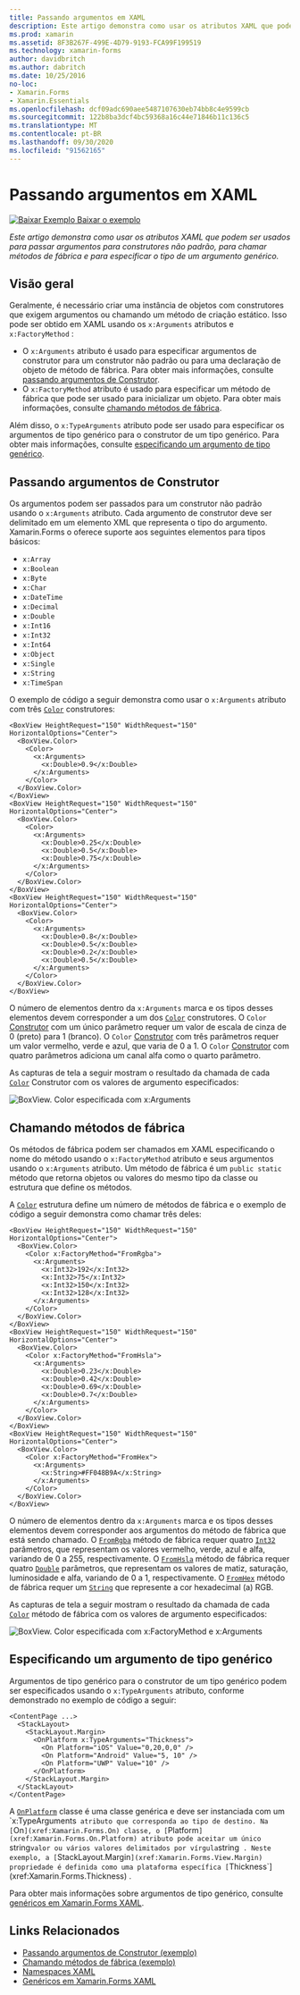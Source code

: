 ```yaml
---
title: Passando argumentos em XAML
description: Este artigo demonstra como usar os atributos XAML que podem ser usados para passar argumentos para construtores não padrão, para chamar métodos de fábrica e para especificar o tipo de um argumento genérico.
ms.prod: xamarin
ms.assetid: 8F3B267F-499E-4D79-9193-FCA99F199519
ms.technology: xamarin-forms
author: davidbritch
ms.author: dabritch
ms.date: 10/25/2016
no-loc:
- Xamarin.Forms
- Xamarin.Essentials
ms.openlocfilehash: dcf09adc690aee5487107630eb74bb8c4e9599cb
ms.sourcegitcommit: 122b8ba3dcf4bc59368a16c44e71846b11c136c5
ms.translationtype: MT
ms.contentlocale: pt-BR
ms.lasthandoff: 09/30/2020
ms.locfileid: "91562165"
---
```

# <a name="passing-arguments-in-xaml"></a>Passando argumentos em XAML

[![Baixar Exemplo](~/media/shared/download.png) Baixar o exemplo](https://docs.microsoft.com/samples/xamarin/xamarin-forms-samples/xaml-passingconstructorarguments)

_Este artigo demonstra como usar os atributos XAML que podem ser usados para passar argumentos para construtores não padrão, para chamar métodos de fábrica e para especificar o tipo de um argumento genérico._

## <a name="overview"></a>Visão geral

Geralmente, é necessário criar uma instância de objetos com construtores que exigem argumentos ou chamando um método de criação estático. Isso pode ser obtido em XAML usando os `x:Arguments` atributos e `x:FactoryMethod` :

- O `x:Arguments` atributo é usado para especificar argumentos de construtor para um construtor não padrão ou para uma declaração de objeto de método de fábrica. Para obter mais informações, consulte [passando argumentos de Construtor](#passing-constructor-arguments).
- O `x:FactoryMethod` atributo é usado para especificar um método de fábrica que pode ser usado para inicializar um objeto. Para obter mais informações, consulte [chamando métodos de fábrica](#calling-factory-methods).

Além disso, o `x:TypeArguments` atributo pode ser usado para especificar os argumentos de tipo genérico para o construtor de um tipo genérico. Para obter mais informações, consulte [especificando um argumento de tipo genérico](#specifying-a-generic-type-argument).

## <a name="passing-constructor-arguments"></a>Passando argumentos de Construtor

Os argumentos podem ser passados para um construtor não padrão usando o `x:Arguments` atributo. Cada argumento de construtor deve ser delimitado em um elemento XML que representa o tipo do argumento. Xamarin.Forms o oferece suporte aos seguintes elementos para tipos básicos:

- `x:Array`
- `x:Boolean`
- `x:Byte`
- `x:Char`
- `x:DateTime`
- `x:Decimal`
- `x:Double`
- `x:Int16`
- `x:Int32`
- `x:Int64`
- `x:Object`
- `x:Single`
- `x:String`
- `x:TimeSpan`

O exemplo de código a seguir demonstra como usar o `x:Arguments` atributo com três [`Color`](xref:Xamarin.Forms.Color) construtores:

```xaml
<BoxView HeightRequest="150" WidthRequest="150" HorizontalOptions="Center">
  <BoxView.Color>
    <Color>
      <x:Arguments>
        <x:Double>0.9</x:Double>
      </x:Arguments>
    </Color>
  </BoxView.Color>
</BoxView>
<BoxView HeightRequest="150" WidthRequest="150" HorizontalOptions="Center">
  <BoxView.Color>
    <Color>
      <x:Arguments>
        <x:Double>0.25</x:Double>
        <x:Double>0.5</x:Double>
        <x:Double>0.75</x:Double>
      </x:Arguments>
    </Color>
  </BoxView.Color>
</BoxView>
<BoxView HeightRequest="150" WidthRequest="150" HorizontalOptions="Center">
  <BoxView.Color>
    <Color>
      <x:Arguments>
        <x:Double>0.8</x:Double>
        <x:Double>0.5</x:Double>
        <x:Double>0.2</x:Double>
        <x:Double>0.5</x:Double>
      </x:Arguments>
    </Color>
  </BoxView.Color>
</BoxView>
```

O número de elementos dentro da `x:Arguments` marca e os tipos desses elementos devem corresponder a um dos [`Color`](xref:Xamarin.Forms.Color) construtores. O `Color` [Construtor](xref:Xamarin.Forms.Color.%23ctor(System.Double)) com um único parâmetro requer um valor de escala de cinza de 0 (preto) para 1 (branco). O `Color` [Construtor](xref:Xamarin.Forms.Color.%23ctor(System.Double,System.Double,System.Double)) com três parâmetros requer um valor vermelho, verde e azul, que varia de 0 a 1. O `Color` [Construtor](xref:Xamarin.Forms.Color.%23ctor(System.Double,System.Double,System.Double,System.Double)) com quatro parâmetros adiciona um canal alfa como o quarto parâmetro.

As capturas de tela a seguir mostram o resultado da chamada de cada [`Color`](xref:Xamarin.Forms.Color) Construtor com os valores de argumento especificados:

![BoxView. Color especificada com x:Arguments](passing-arguments-images/passing-arguments.png)

## <a name="calling-factory-methods"></a>Chamando métodos de fábrica

Os métodos de fábrica podem ser chamados em XAML especificando o nome do método usando o `x:FactoryMethod` atributo e seus argumentos usando o `x:Arguments` atributo. Um método de fábrica é um `public static` método que retorna objetos ou valores do mesmo tipo da classe ou estrutura que define os métodos.

A [`Color`](xref:Xamarin.Forms.Color) estrutura define um número de métodos de fábrica e o exemplo de código a seguir demonstra como chamar três deles:

```xaml
<BoxView HeightRequest="150" WidthRequest="150" HorizontalOptions="Center">
  <BoxView.Color>
    <Color x:FactoryMethod="FromRgba">
      <x:Arguments>
        <x:Int32>192</x:Int32>
        <x:Int32>75</x:Int32>
        <x:Int32>150</x:Int32>                        
        <x:Int32>128</x:Int32>
      </x:Arguments>
    </Color>
  </BoxView.Color>
</BoxView>
<BoxView HeightRequest="150" WidthRequest="150" HorizontalOptions="Center">
  <BoxView.Color>
    <Color x:FactoryMethod="FromHsla">
      <x:Arguments>
        <x:Double>0.23</x:Double>
        <x:Double>0.42</x:Double>
        <x:Double>0.69</x:Double>
        <x:Double>0.7</x:Double>
      </x:Arguments>
    </Color>
  </BoxView.Color>
</BoxView>
<BoxView HeightRequest="150" WidthRequest="150" HorizontalOptions="Center">
  <BoxView.Color>
    <Color x:FactoryMethod="FromHex">
      <x:Arguments>
        <x:String>#FF048B9A</x:String>
      </x:Arguments>
    </Color>
  </BoxView.Color>
</BoxView>
```

O número de elementos dentro da `x:Arguments` marca e os tipos desses elementos devem corresponder aos argumentos do método de fábrica que está sendo chamado. O [`FromRgba`](xref:Xamarin.Forms.Color.FromRgba(System.Int32,System.Int32,System.Int32,System.Int32)) método de fábrica requer quatro [`Int32`](/dotnet/api/system.int32) parâmetros, que representam os valores vermelho, verde, azul e alfa, variando de 0 a 255, respectivamente. O [`FromHsla`](xref:Xamarin.Forms.Color.FromHsla(System.Double,System.Double,System.Double,System.Double)) método de fábrica requer quatro [`Double`](/dotnet/api/system.double) parâmetros, que representam os valores de matiz, saturação, luminosidade e alfa, variando de 0 a 1, respectivamente. O [`FromHex`](xref:Xamarin.Forms.Color.FromHex(System.String)) método de fábrica requer um [`String`](/dotnet/api/system.string) que represente a cor hexadecimal (a) RGB.

As capturas de tela a seguir mostram o resultado da chamada de cada [`Color`](xref:Xamarin.Forms.Color) método de fábrica com os valores de argumento especificados:

![BoxView. Color especificada com x:FactoryMethod e x:Arguments](passing-arguments-images/factory-methods.png)

## <a name="specifying-a-generic-type-argument"></a>Especificando um argumento de tipo genérico

Argumentos de tipo genérico para o construtor de um tipo genérico podem ser especificados usando o `x:TypeArguments` atributo, conforme demonstrado no exemplo de código a seguir:

```xaml
<ContentPage ...>
  <StackLayout>
    <StackLayout.Margin>
      <OnPlatform x:TypeArguments="Thickness">
        <On Platform="iOS" Value="0,20,0,0" />
        <On Platform="Android" Value="5, 10" />
        <On Platform="UWP" Value="10" />
      </OnPlatform>
    </StackLayout.Margin>
  </StackLayout>
</ContentPage>
```

A [`OnPlatform`](xref:Xamarin.Forms.OnPlatform`1) classe é uma classe genérica e deve ser instanciada com um `x:TypeArguments` atributo que corresponda ao tipo de destino. Na [`On`](xref:Xamarin.Forms.On) classe, o [`Platform`](xref:Xamarin.Forms.On.Platform) atributo pode aceitar um único `string` valor ou vários valores delimitados por vírgula `string` . Neste exemplo, a [`StackLayout.Margin`](xref:Xamarin.Forms.View.Margin) propriedade é definida como uma plataforma específica [`Thickness`](xref:Xamarin.Forms.Thickness) .

Para obter mais informações sobre argumentos de tipo genérico, consulte [genéricos em Xamarin.Forms XAML](generics.md).

## <a name="related-links"></a>Links Relacionados

- [Passando argumentos de Construtor (exemplo)](/samples/xamarin/xamarin-forms-samples/xaml-passingconstructorarguments)
- [Chamando métodos de fábrica (exemplo)](/samples/xamarin/xamarin-forms-samples/xaml-callingfactorymethods)
- [Namespaces XAML](~/xamarin-forms/xaml/namespaces.md)
- [Genéricos em Xamarin.Forms XAML](generics.md)